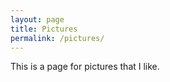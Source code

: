 ```yaml
---
layout: page
title: Pictures
permalink: /pictures/
---
```


This is a page for pictures that I like.
